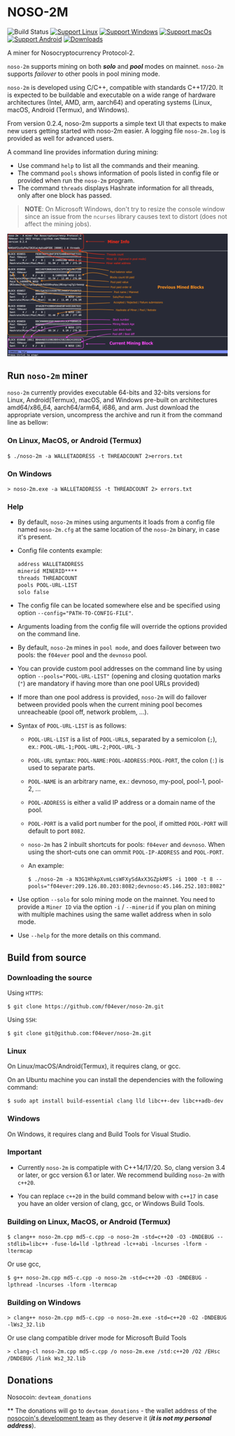 # NOSO-2M
![Build Status](https://github.com/f04ever/noso-2m/actions/workflows/build-release.yml/badge.svg)
[![Support Linux](https://img.shields.io/badge/support-Linux-blue?logo=Linux)](https://github.com/f04ever/noso-2m/releases/latest)
[![Support Windows](https://img.shields.io/badge/support-Windows-blue?logo=Windows)](https://github.com/f04ever/noso-2m/releases/latest)
[![Support macOs](https://img.shields.io/badge/support-macOS-blue?logo=macOS)](https://github.com/f04ever/noso-2m/releases/latest)
[![Support Android](https://img.shields.io/badge/support-Android-blue?logo=Android)](https://github.com/f04ever/noso-2m/releases/latest)
[![Downloads](https://img.shields.io/github/downloads/f04ever/noso-2m/total)](https://github.com/f04ever/noso-2m/releases)

A miner for Nosocryptocurrency Protocol-2.

`noso-2m` supports mining on both ***solo*** and ***pool*** modes on mainnet. `noso-2m` supports *_failover_* to other pools in pool mining mode.

`noso-2m` is developed using C/C++, compatible with standards C++17/20. It is expected to be buildable and executable on a wide range of hardware architectures (Intel, AMD, arm, aarch64) and operating systems (Linux, macOS, Android (Termux), and Windows).

From version 0.2.4, noso-2m supports a simple text UI that expects to make new users getting started with noso-2m easier. A logging file `noso-2m.log` is provided as well for advanced users. 

A command line provides information during mining:
- Use command `help` to list all the commands and their meaning. 
- The command `pools` shows information of pools listed in config file or provided when run the `noso-2m` program. 
- The command `threads` displays Hashrate information for all threads, only after one block has passed.

> **NOTE**: On Microsoft Windows, don't try to resize the console window since an issue from the `ncurses` library causes text to distort (does not affect the mining jobs).

![Screenshot](images/textui.png)

## Run `noso-2m` miner

`noso-2m` currently provides executable 64-bits and 32-bits versions for Linux, Android(Termux), macOS, and Windows pre-built on architectures amd64/x86\_64, aarch64/arm64, i686, and arm. Just download the appropriate version, uncompress the archive and run it from the command line as bellow:

### On Linux, MacOS, or Android (Termux)

```console
$ ./noso-2m -a WALLETADDRESS -t THREADCOUNT 2>errors.txt
```

### On Windows

```console
> noso-2m.exe -a WALLETADDRESS -t THREADCOUNT 2> errors.txt
```

### Help

- By default, `noso-2m` mines using arguments it loads from a config file named `noso-2m.cfg` at the same location of the `noso-2m` binary, in case it's present.

- Config file contents example:
    ```
    address WALLETADDRESS
    minerid MINERID****
    threads THREADCOUNT
    pools POOL-URL-LIST
    solo false
    ```

- The config file can be located somewhere else and be specified using option `--config="PATH-TO-CONFIG-FILE"`.

- Arguments loading from the config file will override the options provided on the command line.

- By default, `noso-2m` mines in `pool mode`, and does failover between two pools: the `f04ever` pool and the `devnoso` pool.

- You can provide custom pool addresses on the command line by using option `--pools="POOL-URL-LIST"` (opening and closing quotation marks (`"`) are mandatory if having more than one pool URLs provided)

- If more than one pool address is provided, `noso-2m` will do failover between provided pools when the current mining pool becomes unreacheable (pool off, network problem, ...).

- Syntax of `POOL-URL-LIST` is as follows:

    - `POOL-URL-LIST` is a list of `POOL-URL`s, separated by a semicolon (`;`), ex.: `POOL-URL-1;POOL-URL-2;POOL-URL-3`

    - `POOL-URL` syntax: `POOL-NAME:POOL-ADDRESS:POOL-PORT`, the colon (`:`) is used to separate parts.

    - `POOL-NAME` is an arbitrary name, ex.: devnoso, my-pool, pool-1, pool-2, ...

    - `POOL-ADDRESS` is either a valid IP address or a domain name of the pool.

    - `POOL-PORT` is a valid port number for the pool, if omitted `POOL-PORT` will default to port `8082`.

    - `noso-2m` has 2 inbuilt shortcuts for pools: `f04ever` and `devnoso`. When using the short-cuts one can ommit `POOL-IP-ADDRESS` and `POOL-PORT`.

    - An example: 
        ```console
        $ ./noso-2m -a N3G1HhkpXvmLcsWFXySdAxX3GZpkMFS -i 1000 -t 8 --pools="f04ever:209.126.80.203:8082;devnoso:45.146.252.103:8082"
        ```

- Use option `--solo` for solo mining mode on the mainnet. You need to provide a `Miner ID` via the  option `-i` / `--minerid` if you plan on mining with multiple machines using the same wallet address when in solo mode.

- Use `--help` for the more details on this command.

## Build from source

### Downloading the source

Using `HTTPS`:
```console
$ git clone https://github.com/f04ever/noso-2m.git
```

Using `SSH`:
```console
$ git clone git@github.com:f04ever/noso-2m.git
```

### Linux

On Linux/macOS/Android(Termux), it requires clang, or gcc.

On an Ubuntu machine you can install the dependencies with the following command:

```console
$ sudo apt install build-essential clang lld libc++-dev libc++adb-dev
```

### Windows

On Windows, it requires clang and Build Tools for Visual Studio.

### Important

- Currently `noso-2m` is compatiple with C++14/17/20. So, clang version 3.4 or later, or gcc version 6.1 or later. We recommend building `noso-2m` with `c++20`.

- You can replace `c++20` in the build command below with `c++17` in case you have an older version of clang, gcc, or Windows Build Tools.

### Building on Linux, MacOS, or Android (Termux)

```console
$ clang++ noso-2m.cpp md5-c.cpp -o noso-2m -std=c++20 -O3 -DNDEBUG --stdlib=libc++ -fuse-ld=lld -lpthread -lc++abi -lncurses -lform -ltermcap
```

Or use gcc,

```console
$ g++ noso-2m.cpp md5-c.cpp -o noso-2m -std=c++20 -O3 -DNDEBUG -lpthread -lncurses -lform -ltermcap
```

### Building on Windows

```console
> clang++ noso-2m.cpp md5-c.cpp -o noso-2m.exe -std=c++20 -O2 -DNDEBUG -lWs2_32.lib
```

Or use clang compatible driver mode for Microsoft Build Tools

```console
> clang-cl noso-2m.cpp md5-c.cpp /o noso-2m.exe /std:c++20 /O2 /EHsc /DNDEBUG /link Ws2_32.lib
```

## Donations

Nosocoin: `devteam_donations`

** The donations will go to `devteam_donations` - the wallet address of the [nosocoin's development team](https://www.nosocoin.com/) as they deserve it (***it is not my personal address***).
